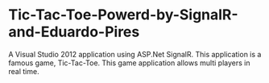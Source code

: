 # Tic-Tac-Toe-Powerd-by-SignalR-and-Eduardo-Pires
 A Visual Studio 2012 application using ASP.Net SignalR. This application is a famous game, Tic-Tac-Toe. This game application allows multi players in real time.
